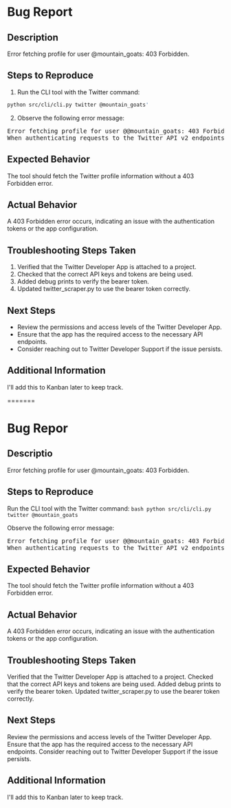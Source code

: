 # Bug Report
## Description
Error fetching profile for user @mountain_goats: 403 Forbidden.

## Steps to Reproduce

1. Run the CLI tool with the Twitter command:
```bash
python src/cli/cli.py twitter @mountain_goats'
```
2. Observe the following error message:
<PRE>
Error fetching profile for user @@mountain_goats: 403 Forbidden
When authenticating requests to the Twitter API v2 endpoints, you must use keys and tokens from a Twitter developer App that is attached to a Project. You can create a project via the developer portal.
</PRE>

## Expected Behavior

The tool should fetch the Twitter profile information without a 403 Forbidden error.

## Actual Behavior

A 403 Forbidden error occurs, indicating an issue with the authentication tokens or the app configuration.

## Troubleshooting Steps Taken
1. Verified that the Twitter Developer App is attached to a project.
2. Checked that the correct API keys and tokens are being used.
3. Added debug prints to verify the bearer token.
4. Updated twitter_scraper.py to use the bearer token correctly.

## Next Steps

- Review the permissions and access levels of the Twitter Developer App.
- Ensure that the app has the required access to the necessary API endpoints.
- Consider reaching out to Twitter Developer Support if the issue persists.

## Additional Information

I'll add this to Kanban later to keep track.

=======
# Bug Repor
## Descriptio
Error fetching profile for user @mountain_goats: 403 Forbidden.

## Steps to Reproduce

Run the CLI tool with the Twitter command:
```bash python src/cli/cli.py twitter @mountain_goats ```

Observe the following error message:
<pre>Error fetching profile for user @@mountain_goats: 403 Forbidden
When authenticating requests to the Twitter API v2 endpoints, you must use keys and tokens from a Twitter developer App that is attached to a Project. You can create a project via the developer portal.
</pre>
## Expected Behavior

The tool should fetch the Twitter profile information without a 403 Forbidden error.

## Actual Behavior

A 403 Forbidden error occurs, indicating an issue with the authentication tokens or the app configuration.

## Troubleshooting Steps Taken
Verified that the Twitter Developer App is attached to a project.
Checked that the correct API keys and tokens are being used.
Added debug prints to verify the bearer token.
Updated twitter_scraper.py to use the bearer token correctly.

## Next Steps

Review the permissions and access levels of the Twitter Developer App.
Ensure that the app has the required access to the necessary API endpoints.
Consider reaching out to Twitter Developer Support if the issue persists.

## Additional Information

I'll add this to Kanban later to keep track.
